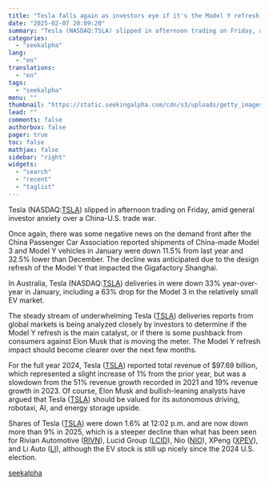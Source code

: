 ```yaml
---
title: "Tesla falls again as investors eye if it's the Model Y refresh or Elon Musk blowback denting recent global deliveries"
date: "2025-02-07 20:09:20"
summary: "Tesla (NASDAQ:TSLA) slipped in afternoon trading on Friday, amid general investor anxiety over a China-U.S. trade war. Once again, there was some negative news on the demand front after the China Passenger Car Association reported shipments of China-made Model 3 and Model Y vehicles in January were down 11.5% from..."
categories:
  - "seekalpha"
lang:
  - "en"
translations:
  - "en"
tags:
  - "seekalpha"
menu: ""
thumbnail: "https://static.seekingalpha.com/cdn/s3/uploads/getty_images/1140204814/image_1140204814.jpg"
lead: ""
comments: false
authorbox: false
pager: true
toc: false
mathjax: false
sidebar: "right"
widgets:
  - "search"
  - "recent"
  - "taglist"
---
```


Tesla (NASDAQ:[TSLA](https://seekingalpha.com/symbol/TSLA "Tesla, Inc.")) slipped in afternoon trading on Friday, amid general investor anxiety over a China-U.S. trade war.

Once again, there was some negative news on the demand front after the China Passenger Car Association reported shipments of China-made Model 3 and Model Y vehicles in January were down 11.5% from last year and 32.5% lower than December. The decline was anticipated due to the design refresh of the Model Y that impacted the Gigafactory Shanghai.

In Australia, Tesla (NASDAQ:[TSLA](https://seekingalpha.com/symbol/TSLA "Tesla, Inc.")) deliveries in were down 33% year-over-year in January, including a 63% drop for the Model 3 in the relatively small EV market.

The steady stream of underwhelming Tesla ([TSLA](https://seekingalpha.com/symbol/TSLA "Tesla, Inc.")) deliveries reports from global markets is being analyzed closely by investors to determine if the Model Y refresh is the main catalyst, or if there is some pushback from consumers against Elon Musk that is moving the meter. The Model Y refresh impact should become clearer over the next few months.

For the full year 2024, Tesla ([TSLA](https://seekingalpha.com/symbol/TSLA "Tesla, Inc.")) reported total revenue of $97.69 billion, which represented a slight increase of 1% from the prior year, but was a slowdown from the 51% revenue growth recorded in 2021 and 19% revenue growth in 2023. Of course, Elon Musk and bullish-leaning analysts have argued that Tesla ([TSLA](https://seekingalpha.com/symbol/TSLA "Tesla, Inc.")) should be valued for its autonomous driving, robotaxi, AI, and energy storage upside.

Shares of Tesla ([TSLA](https://seekingalpha.com/symbol/TSLA "Tesla, Inc.")) were down 1.6% at 12:02 p.m. and are now down more than 9% in 2025, which is a steeper decline than what has been seen for Rivian Automotive ([RIVN](https://seekingalpha.com/symbol/RIVN "Rivian Automotive, Inc.")), Lucid Group ([LCID](https://seekingalpha.com/symbol/LCID "Lucid Group, Inc.")), Nio ([NIO](https://seekingalpha.com/symbol/NIO "NIO Inc.")), XPeng ([XPEV](https://seekingalpha.com/symbol/XPEV "XPeng Inc.")), and Li Auto ([LI](https://seekingalpha.com/symbol/LI "Li Auto Inc.")), although the EV stock is still up nicely since the 2024 U.S. election.

[seekalpha](https://seekingalpha.com/news/4405205-tesla-falls-again-as-investors-eye-if-its-the-model-y-refresh-or-elon-musk-blowback-denting-recent-global-deliveries)
